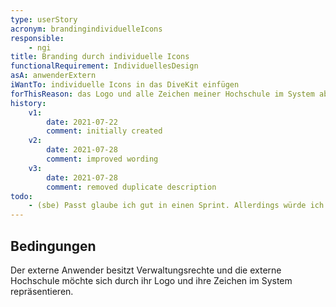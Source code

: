 ```yaml
---
type: userStory
acronym: brandingindividuelleIcons
responsible:
    - ngi
title: Branding durch individuelle Icons
functionalRequirement: IndividuellesDesign
asA: anwenderExtern
iWantTo: individuelle Icons in das DiveKit einfügen
forThisReason: das Logo und alle Zeichen meiner Hochschule im System abgebildet werden können
history:
    v1:
        date: 2021-07-22
        comment: initially created
    v2:
        date: 2021-07-28
        comment: improved wording
    v3:
        date: 2021-07-28
        comment: removed duplicate description
todo: 
    - (sbe) Passt glaube ich gut in einen Sprint. Allerdings würde ich noch eine Einschränkung / Klärung dazuschreiben, dass das erfordert, Grafikdateien auszutauschen und das System neu zu bauen. Das wäre machbar. Außerdem müsste eine kurze Anleitung dafür in der US drin sein, kann man auch einfach dazuschreiben.       
---
```


## Bedingungen
Der externe Anwender besitzt Verwaltungsrechte und die externe Hochschule möchte sich durch ihr Logo und ihre Zeichen im System repräsentieren.